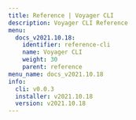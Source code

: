 ```yaml
---
title: Reference | Voyager CLI
description: Voyager CLI Reference
menu:
  docs_v2021.10.18:
    identifier: reference-cli
    name: Voyager CLI
    weight: 30
    parent: reference
menu_name: docs_v2021.10.18
info:
  cli: v0.0.3
  installer: v2021.10.18
  version: v2021.10.18
---
```


